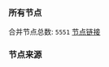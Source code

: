 ### 所有节点
合并节点总数: `5551`
[节点链接](https://github.com/rzhy1/33/raw/master/sub/sub_merge_base64.txt)

### 节点来源
